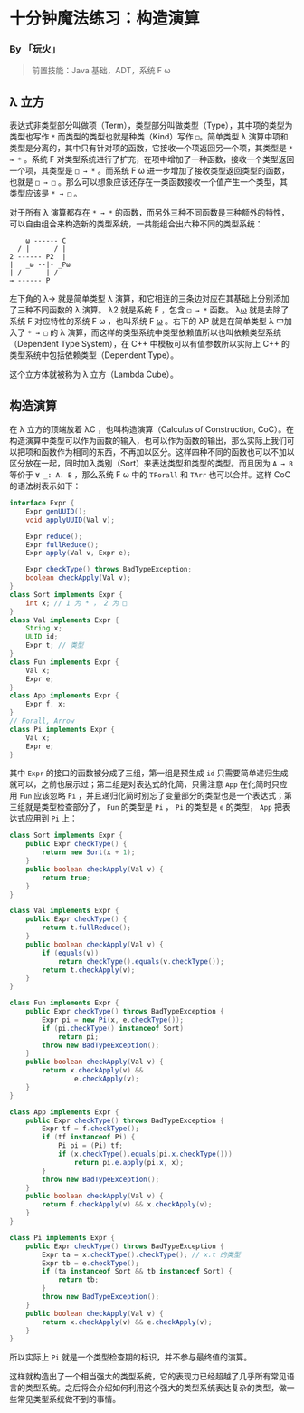 # 十分钟魔法练习：构造演算

### By 「玩火」

> 前置技能：Java 基础，ADT，系统 F ω

## λ 立方

表达式非类型部分叫做项（Term），类型部分叫做类型（Type），其中项的类型为类型也写作 `*` 而类型的类型也就是种类（Kind）写作 `□`。简单类型 λ 演算中项和类型是分离的，其中只有针对项的函数，它接收一个项返回另一个项，其类型是 `* → *` 。系统 F 对类型系统进行了扩充，在项中增加了一种函数，接收一个类型返回一个项，其类型是 `□ → *` 。而系统 F ω 进一步增加了接收类型返回类型的函数，也就是 `□ → □` 。那么可以想象应该还存在一类函数接收一个值产生一个类型，其类型应该是 `* → □` 。

对于所有 λ 演算都存在 `* → *` 的函数，而另外三种不同函数是三种额外的特性，可以自由组合来构造新的类型系统，一共能组合出六种不同的类型系统：

```
    ω ------ C
  / |      / |
2 ------ P2  |
|   _ω --|- _Pω
| /      | /
→ ------ P
```

左下角的 λ→ 就是简单类型 λ 演算，和它相连的三条边对应在其基础上分别添加了三种不同函数的 λ 演算。 λ2 就是系统 F ，包含 `□ → *` 函数。 λ<u>ω</u> 就是去除了系统 F 对应特性的系统 F ω ，也叫系统 F <u>ω</u> 。右下的 λP 就是在简单类型 λ 中加入了 `* → □` 的 λ 演算，而这样的类型系统中类型依赖值所以也叫依赖类型系统（Dependent Type System），在 C++ 中模板可以有值参数所以实际上 C++ 的类型系统中包括依赖类型（Dependent Type）。

这个立方体就被称为 λ 立方（Lambda Cube）。

## 构造演算

在 λ 立方的顶端放着 λC ，也叫构造演算（Calculus of Construction, CoC）。在构造演算中类型可以作为函数的输入，也可以作为函数的输出，那么实际上我们可以把项和函数作为相同的东西，不再加以区分。这样四种不同的函数也可以不加以区分放在一起，同时加入类别（Sort）来表达类型和类型的类型。而且因为 `A → B` 等价于 `∀ _: A. B` ，那么系统 F ω 中的 `TForall` 和 `TArr` 也可以合并。这样 CoC 的语法树表示如下：

```java
interface Expr {
    Expr genUUID();
    void applyUUID(Val v);

    Expr reduce();
    Expr fullReduce();
    Expr apply(Val v, Expr e);

    Expr checkType() throws BadTypeException;
    boolean checkApply(Val v);
}
class Sort implements Expr {
    int x; // 1 为 * ， 2 为 □
}
class Val implements Expr {
    String x;
    UUID id;
    Expr t; // 类型
}
class Fun implements Expr {
    Val x;
    Expr e;
}
class App implements Expr {
    Expr f, x;
}
// Forall, Arrow
class Pi implements Expr {
    Val x;
    Expr e;
}
```

其中 `Expr` 的接口的函数被分成了三组，第一组是预生成 `id` 只需要简单递归生成就可以，之前也展示过；第二组是对表达式的化简，只需注意 `App` 在化简时只应用 `Fun` 应该忽略 `Pi` ，并且递归化简时别忘了变量部分的类型也是一个表达式；第三组就是类型检查部分了， `Fun` 的类型是 `Pi` ， `Pi` 的类型是 `e` 的类型， `App` 把表达式应用到 `Pi` 上：

```java
class Sort implements Expr {
    public Expr checkType() {
        return new Sort(x + 1);
    }
    public boolean checkApply(Val v) {
        return true;
    }
}

class Val implements Expr {
    public Expr checkType() {
        return t.fullReduce();
    }
    public boolean checkApply(Val v) {
        if (equals(v))
            return checkType().equals(v.checkType());
        return t.checkApply(v);
    }
}

class Fun implements Expr {
    public Expr checkType() throws BadTypeException {
        Expr pi = new Pi(x, e.checkType());
        if (pi.checkType() instanceof Sort)
            return pi;
        throw new BadTypeException();
    }
    public boolean checkApply(Val v) {
        return x.checkApply(v) &&
                e.checkApply(v);
    }
}

class App implements Expr {
    public Expr checkType() throws BadTypeException {
        Expr tf = f.checkType();
        if (tf instanceof Pi) {
            Pi pi = (Pi) tf;
            if (x.checkType().equals(pi.x.checkType()))
                return pi.e.apply(pi.x, x);
        }
        throw new BadTypeException();
    }
    public boolean checkApply(Val v) {
        return f.checkApply(v) && x.checkApply(v);
    }
}

class Pi implements Expr {
    public Expr checkType() throws BadTypeException {
        Expr ta = x.checkType().checkType(); // x.t 的类型
        Expr tb = e.checkType();
        if (ta instanceof Sort && tb instanceof Sort) {
            return tb;
        }
        throw new BadTypeException();
    }
    public boolean checkApply(Val v) {
        return x.checkApply(v) && e.checkApply(v);
    }
}
```

所以实际上 `Pi` 就是一个类型检查期的标识，并不参与最终值的演算。

这样就构造出了一个相当强大的类型系统，它的表现力已经超越了几乎所有常见语言的类型系统。之后将会介绍如何利用这个强大的类型系统表达复杂的类型，做一些常见类型系统做不到的事情。
